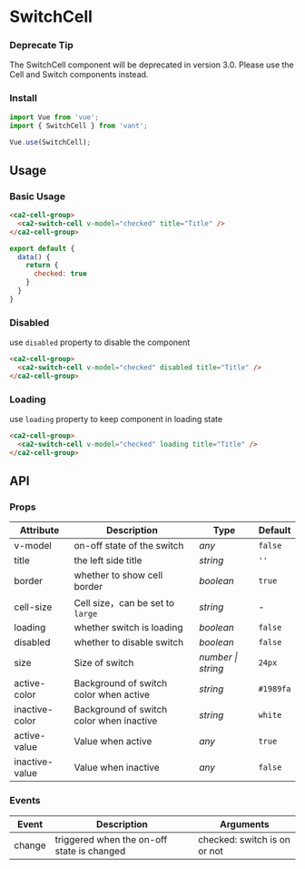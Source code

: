 # SwitchCell

### Deprecate Tip

The SwitchCell component will be deprecated in version 3.0. Please use the Cell and Switch components instead.

### Install

```js
import Vue from 'vue';
import { SwitchCell } from 'vant';

Vue.use(SwitchCell);
```

## Usage

### Basic Usage

```html
<ca2-cell-group>
  <ca2-switch-cell v-model="checked" title="Title" />
</ca2-cell-group>
```

```js
export default {
  data() {
    return {
      checked: true
    }
  }
}
```

### Disabled

use `disabled` property to disable the component

```html
<ca2-cell-group>
  <ca2-switch-cell v-model="checked" disabled title="Title" />
</ca2-cell-group>
```

### Loading

use `loading` property to keep component in loading state

```html
<ca2-cell-group>
  <ca2-switch-cell v-model="checked" loading title="Title" />
</ca2-cell-group>
```

## API

### Props

| Attribute | Description | Type | Default |
|------|------|------|------|
| v-model | on-off state of the switch | *any* | `false` |
| title | the left side title | *string* | `''` |
| border | whether to show cell border | *boolean* | `true` |
| cell-size | Cell size，can be set to `large` | *string* | - |
| loading | whether switch is loading | *boolean* | `false` |
| disabled | whether to disable switch | *boolean* | `false` |
| size | Size of switch | *number \| string* | `24px` |
| active-color | Background of switch color when active | *string* | `#1989fa` |
| inactive-color | Background of switch color when inactive | *string* | `white` |
| active-value | Value when active | *any* | `true` |
| inactive-value | Value when inactive | *any* | `false` |

### Events

| Event | Description | Arguments |
|------|------|------|
| change | triggered when the on-off state is changed | checked: switch is on or not |
